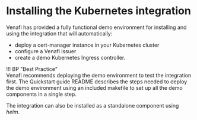 # Installing the Kubernetes integration

Venafi has provided a fully functional demo environment for installing and using the integration that will automatically:

* deploy a cert-manager instance in your Kubernetes cluster
* configure a Venafi issuer
* create a demo Kubernetes Ingress controller.

!!! BP "Best Practice"  
    Venafi recommends deploying the demo environment to test the integration first. The Quickstart guide README describes the steps needed to deploy the demo environment using an included makefile to set up all the demo components in a single step.

The integration can also be installed as a standalone component using *helm*.
